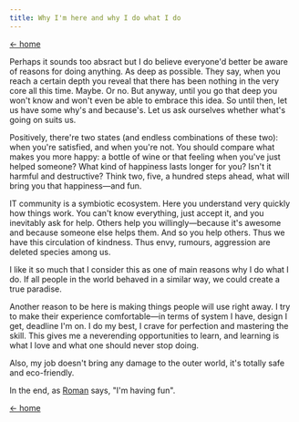 ```yaml
---
title: Why I'm here and why I do what I do
---
```


[&larr; home](/)

Perhaps it sounds too absract but I do believe everyone'd better be aware of reasons for doing anything. As deep as possible. They say, when you reach a certain depth you reveal that there has been nothing in the very core all this time. Maybe. Or no. But anyway, until you go that deep you won't know and won't even be able to embrace this idea. So until then, let us have some why's and because's. Let us ask ourselves whether what's going on suits us.

Positively, there're two states (and endless combinations of these two): when you're satisfied, and when you're not. You should compare what makes you more happy: a bottle of wine or that feeling when you've just helped someone? What kind of happiness lasts longer for you? Isn't it harmful and destructive? Think two, five, a hundred steps ahead, what will bring you that happiness&mdash;and fun.

IT community is a symbiotic ecosystem. Here you understand very quickly how things work. You can't know everything, just accept it, and you inevitably ask for help. Others help you willingly&mdash;because it's awesome and because someone else helps them. And so you help others. Thus we have this circulation of kindness. Thus envy, rumours, aggression are deleted species among us.

I like it so much that I consider this as one of main reasons why I do what I do. If all people in the world behaved in a similar way, we could create a true paradise.

Another reason to be here is making things people will use right away. I try to make their experience comfortable&mdash;in terms of system I have, design I get, deadline I'm on. I do my best, I crave for perfection and mastering the skill. This gives me a neverending opportunities to learn, and learning is what I love and what one should never stop doing.

Also, my job doesn't bring any damage to the outer world, it's totally safe and eco-friendly.

In the end, as [Roman](https://www.romanzolotarev.com/) says, "I'm having fun".


[&larr; home](/)
